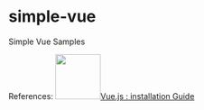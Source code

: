 # simple-vue
Simple Vue Samples

References:
<a href="https://vuejs.org/v2/guide/installation.html"><img src="https://vuejs.org/images/logo.png" width=80 height=80>Vue.js : installation Guide</a>
